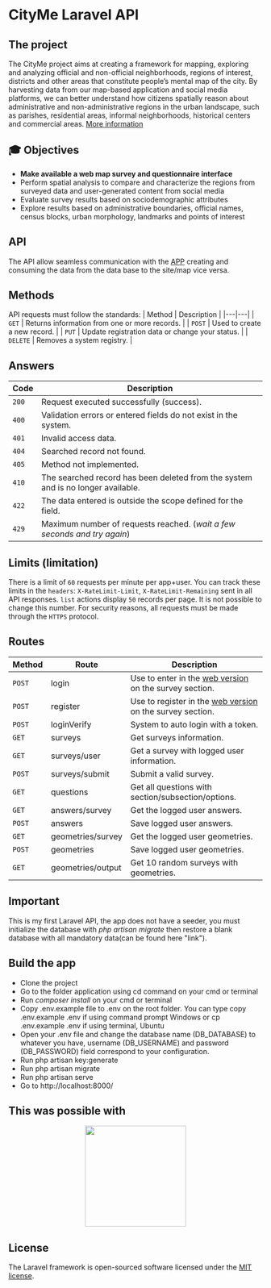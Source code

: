 # CityMe Laravel API

## The project

The CityMe project aims at creating a framework for mapping, exploring and analyzing official and non-official neighborhoods, regions of interest, districts and other areas that constitute people’s mental map of the city. By harvesting data from our map-based application and social media platforms, we can better understand how citizens spatially reason about administrative and non-administrative regions in the urban landscape, such as parishes, residential areas, informal neighborhoods, historical centers and commercial areas.
[More information](https://github.com/CityMe-project/cityme)

## 🎓 Objectives

- **Make available a web map survey and questionnaire interface**
- Perform spatial analysis to compare and characterize the regions from surveyed data and user-generated content from social media
- Evaluate survey results based on sociodemographic attributes
- Explore results based on administrative boundaries, official names, census blocks, urban morphology, landmarks and points of interest

## API

The API allow seamless communication with the [APP](https://github.com/CityMe-project/CityMe-Web) creating and consuming the data from the data base to the site/map vice versa.

## Methods
API requests must follow the standards:
| Method | Description |
|---|---|
| `GET` | Returns information from one or more records. |
| `POST` | Used to create a new record. |
| `PUT` | Update registration data or change your status. |
| `DELETE` | Removes a system registry. |

## Answers

| Code | Description |
|---|---|
| `200` | Request executed successfully (success).|
| `400` | Validation errors or entered fields do not exist in the system.|
| `401` | Invalid access data.|
| `404` | Searched record not found.|
| `405` | Method not implemented.|
| `410` | The searched record has been deleted from the system and is no longer available.|
| `422` | The data entered is outside the scope defined for the field.|
| `429` | Maximum number of requests reached. (*wait a few seconds and try again*)|

## Limits (limitation)
There is a limit of `60` requests per minute per app+user.
You can track these limits in the `headers`: `X-RateLimit-Limit`, `X-RateLimit-Remaining` sent in all API responses.
`list` actions display `50` records per page. It is not possible to change this number.
For security reasons, all requests must be made through the `HTTPS` protocol.

## Routes

| Method | Route | Description |
|---|---|---|
| `POST` | login | Use to enter in the [web version](https://github.com/CityMe-project/CityMe-Web) on the survey section. |
| `POST` | register | Use to register in the [web version](https://github.com/CityMe-project/CityMe-Web) on the survey section. |
| `POST` | loginVerify | System to auto login with a token. |
| `GET` | surveys | Get surveys information. |
| `GET` | surveys/user | Get a survey with logged user information. |
| `POST` | surveys/submit | Submit a valid survey. |
| `GET` | questions | Get all questions with section/subsection/options. |
| `GET` | answers/survey | Get the logged user answers. |
| `POST` | answers | Save logged user answers. |
| `GET` | geometries/survey | Get the logged user geometries. |
| `POST` | geometries | Save logged user geometries. |
| `GET` | geometries/output | Get 10 random surveys with geometries. |

## Important
This is my first Laravel API, the app does not have a seeder, you must initialize the database with *php artisan migrate* then restore a blank database with all mandatory data(can be found here "link").

## Build the app
- Clone the project
- Go to the folder application using cd command on your cmd or terminal
- Run *composer install* on your cmd or terminal
- Copy .env.example file to .env on the root folder. You can type copy .env.example .env if using command prompt Windows or cp .env.example .env if using terminal, Ubuntu
- Open your .env file and change the database name (DB_DATABASE) to whatever you have, username (DB_USERNAME) and password (DB_PASSWORD) field correspond to your configuration.
- Run php artisan key:generate
- Run php artisan migrate
- Run php artisan serve
- Go to http://localhost:8000/

## This was possible with 
<p align="center"><a href="https://laravel.com" target="_blank"><img src="https://raw.githubusercontent.com/laravel/art/master/logo-lockup/5%20SVG/2%20CMYK/1%20Full%20Color/laravel-logolockup-cmyk-red.svg" width="200"></a></p>
</p>

## License

The Laravel framework is open-sourced software licensed under the [MIT license](https://opensource.org/licenses/MIT).
